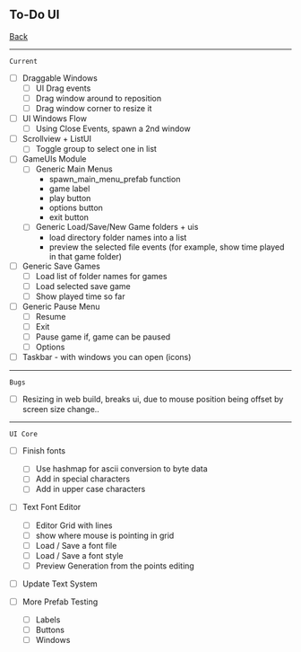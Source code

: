 To-Do UI
-----

[Back](todo-main.md)

-----

`Current`

- [ ] Draggable Windows
    - [ ] UI Drag events
    - [ ] Drag window around to reposition
    - [ ] Drag window corner to resize it

- [ ] UI Windows Flow
    - [ ] Using Close Events, spawn a 2nd window
    
- [ ] Scrollview + ListUI
    - [ ] Toggle group to select one in list

- [ ] GameUIs Module
    - [ ] Generic Main Menus
        - spawn_main_menu_prefab function
        - game label
        - play button
        - options button
        - exit button
    - [ ] Generic Load/Save/New Game folders + uis
        - load directory folder names into a list
        - preview the selected file events (for example, show time played in that game folder)
        
- [ ] Generic Save Games
    - [ ] Load list of folder names for games
    - [ ] Load selected save game
    - [ ] Show played time so far

- [ ] Generic Pause Menu
    - [ ] Resume
    - [ ] Exit
    - [ ] Pause game if, game can be paused
    - [ ] Options

- [ ] Taskbar - with windows  you can open (icons)

-----

`Bugs`

- [ ] Resizing in web build, breaks ui, due to mouse position being offset by screen size change..

-----

`UI Core`

- [ ] Finish fonts
    - [ ] Use hashmap for ascii conversion to byte data
    - [ ] Add in special characters
    - [ ] Add in upper case characters

- [ ] Text Font Editor
    - [ ] Editor Grid with lines
    - [ ] show where mouse is pointing in grid
    - [ ] Load / Save a font file
    - [ ] Load / Save a font style
    - [ ] Preview Generation from the points editing

- [ ] Update Text System


- [ ] More Prefab Testing
    - [ ] Labels
    - [ ] Buttons
    - [ ] Windows